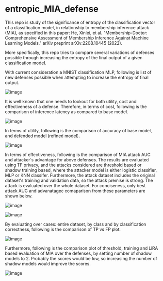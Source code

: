# entropic_MIA_defense

This repo is study of the significance of entropy of the classification vector of a classification model, in relationship to membership inference attack (MIA), as specified in this paper: He, Xinlei, et al. "Membership-Doctor: Comprehensive Assessment of Membership Inference Against Machine Learning Models." arXiv preprint arXiv:2208.10445 (2022).

More specifically, this repo tries to compare several variations of defenses possible through increasing the entropy of the final output of a given classification model.

With current consideration a MNIST classification MLP, following is list of new defenses possible when attempting to increase the entropy of final output.


![image](https://user-images.githubusercontent.com/47445756/233807327-0cd0380f-0c22-40a9-87d1-f3218bcd7063.png)


It is well known that one needs to lookout for both utility, cost and effectiveness of a defense. Therefore, in terms of cost, following is the comparison of inference latency as compared to base model.

![image](https://user-images.githubusercontent.com/47445756/233807521-de27f7f7-82a3-46e6-b7fd-1739201effe4.png)


In terms of utility, following is the comparison of accuracy of base model, and defended model (refined model).

![image](https://user-images.githubusercontent.com/47445756/233807633-fedbf800-ee7f-4389-9f68-da584d6d0cb8.png)



In terms of effectiveness, following is the comparison of MIA attack AUC and attacker's advantage for above defenses. The results are evaluated using TF privacy, and the attacks considered are threshold based or shadow training based, where the attacker model is either logistic classifier, MLP or KNN classifer. Furthermore, the attack dataset includes the original dataset's training and validation data, so the attack premise is strong. The attack is evaluated over the whole dataset. For conciseness, only best attack AUC and advanatagec comaparison from these parameters are shown below.

![image](https://user-images.githubusercontent.com/47445756/233807766-4dbf4568-83db-47a3-a258-ca9bdd5631c4.png)

![image](https://user-images.githubusercontent.com/47445756/233807898-2804eb9c-8af6-4c6b-90e3-7617bfd9c48c.png)


By evaluating over cases: entire dataset, by class and by classification correctness, following is the comparison of TP vs FP plot.

![image](https://user-images.githubusercontent.com/47445756/233807990-56230a3d-b21c-4cf6-9183-5918b66a05ba.png)


Furthermore, following is the comparison plot of threshold, training and LiRA based evaluation of MIA over the defenses, by setting number of shadow models to 2. Probably the scores would be low, so increasing the number of shadow models would improve the scores.

![image](https://user-images.githubusercontent.com/47445756/233808070-f8e2f87c-9423-4f69-a2e8-543cc4bc4eb9.png)




